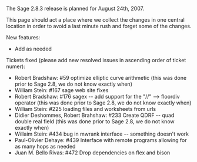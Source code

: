 The Sage 2.8.3 release is planned for August 24th, 2007.

This page should act a place where we collect the changes in one central location in order to avoid a last minute rush and forget some of the changes.

New features:

 * Add as needed

Tickets fixed (please add new resolved issues in ascending order of ticket numer):

 * Robert Bradshaw: #59 optimize elliptic curve arithmetic (this was done prior to Sage 2.8, we do not know exactly when)
 * William Stein: #167 sage web site fixes
 * Robert Bradshaw: #176 sagex -- add support for the "//" --> floordiv operator (this was done prior to Sage 2.8, we do not know exactly when)
 * William Stein: #225 loading files and worksheets from urls
 * Didier Deshommes, Robert Brahshaw: #233 Create QDRF -- quad double real field (this was done prior to Sage 2.8, we do not know exactly when)
 * Willaim Stein: #434 bug in mwrank interface -- something doesn't work
 * Paul-Olivier Dehaye: #439 Interface with remote programs allowing for as many hops as needed
 * Juan M. Bello Rivas: #472 Drop dependencies on flex and bison

